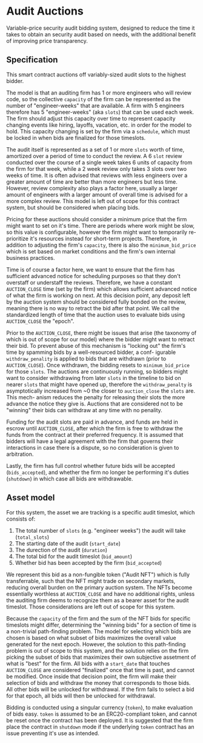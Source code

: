 # Audit Auctions

Variable-price security audit bidding system, designed to reduce the time it takes to obtain
an security audit based on needs, with the additional benefit of improving price transparency.

## Specification

This smart contract auctions off variably-sized audit slots to the highest bidder.

The model is that an auditing firm has 1 or more engineers who will review code,
so the collective `capacity` of the firm can be represented as the number of "engineer-weeks"
that are available. A firm with 5 engineers therefore has 5 "engineer-weeks" (aka `slots`)
that can be used each week. The firm should adjust this capacity over time to represent
capacity changing events like hiring, layoffs, vacation, etc. in order for the model to hold.
This capacity changing is set by the firm via a `schedule`, which must be locked in when bids
are finalized for those timeslots.

The audit itself is represented as a set of 1 or more `slots` worth of time, amortized
over a period of time to conduct the review. A 6 `slot` review conducted over the course
of a single week takes 6 units of capacity from the firm for that week, while a 2 week
review only takes 3 slots over two weeks of time. It is often advised that reviews with less
engineers over a greater amount of time are better than more engineers but less time. However,
review complexity also plays a factor here, usually a larger amount of engineers with a larger
amount of overall time is advised for a more complex review. This model is left out of scope
for this contract system, but should be considered when placing bids.

Pricing for these auctions should consider a minimum price that the firm might want to set on
it's time. There are periods where work might be slow, so this value is configurable, however
the firm might want to temporarily re-prioritize it's resources instead for short-term projects.
Therefore, in addition to adjusting the firm's `capacity`, there is also the `minimum_bid_price`
which is set based on market conditions and the firm's own internal business practices.

Time is of course a factor here, we want to ensure that the firm has
sufficient advanced notice for scheduling purposes so that they don't overstaff or understaff
the reviews. Therefore, we have a constant `AUCTION_CLOSE` time (set by the firm) which
allows sufficient advanced notice of what the firm is working on next. At this decision point,
any deposit left by the auction system should be considered fully bonded on the review, meaning
there is no way to retract the bid after that point. We call the standardized length of time
that the auction uses to evaluate bids using `AUCTION_CLOSE` the "epoch".

Prior to the `AUCTION_CLOSE`, there might be issues that arise (the taxonomy of which is out of
scope for our model) where the bidder might want to retract their bid. To prevent abuse of this
mechanism is "locking out" the firm's time by spamming bids by a well-resourced bidder, a conf-
igurable `withdraw_penality` is applied to bids that are withdrawn (prior to `AUCTION_CLOSE`).
Once withdrawn, the bidding resets to `minimum_bid_price` for those `slots`. The auctions are
continuously running, so bidders might want to consider withdrawing from later `slots` in the
timeline to bid on nearer `slots` that might have opened up, therefore the `withdraw_penalty`
is asymptotically increased from ~0 the closer to `auction_close` the `slots` are. This mech-
anism reduces the penalty for releasing their slots the more advance the notice they give is.
Auctions that are considered not to be "winning" their bids can withdraw at any time with no
penality.

Funding for the audit slots are paid in advance, and funds are held in escrow until
`AUCTION_CLOSE`, after which the firm is free to withdraw the funds from the contract at their
preferred frequency. It is assumed that bidders will have a legal agreement with the firm that
governs their interactions in case there is a dispute, so no consideration is given to arbitration.

Lastly, the firm has full control whether future bids will be accepted (`bids_accepted`), and
whether the firm no longer be performing it's duties (`shutdown`) in which case all bids are
withdrawable.

## Asset model

For this system, the asset we are tracking is a specific audit timeslot, which consists of:
1. The total number of `slots` (e.g. "engineer weeks") the audit will take (`total_slots`)
2. The starting date of the audit (`start_date`)
3. The durection of the audit (`duration`)
4. The total bid for the audit timeslot (`bid_amount`)
5. Whether bid has been accepted by the firm (`bid_accepted`)

We represent this bid as a non-fungible token ("Audit NFT") which is fully transferrable, such
that the NFT might trade on secondary markets, reducing overall burden on the primary auction
system. The NFTs become essentially worthless at `AUCTION_CLOSE` and have no additional rights,
unless the auditing firm deems to recognize them as a bearer asset for the audit timeslot.
Those considerations are left out of scope for this system.

Because the `capacity` of the firm and the sum of the NFT bids for specific timeslots might differ,
determining the "winning bids" for a section of time is a non-trivial path-finding problem. The
model for selecting which bids are chosen is based on what subset of bids maximizes the overall
value generated for the next epoch. However, the solution to this path-finding problem is out of
scope to this system, and the solution relies on the firm picking the subset of bids that maximizes
their own subjective assetment of what is "best" for the firm. All bids with a `start_date` that
touches `AUCTION_CLOSE` are considered "finalized" once that time is past, and cannot be modified.
Once inside that decision point, the firm will make their selection of bids and withdraw the money
that corresponds to those bids. All other bids will be unlocked for withdrawal. If the firm fails
to select a bid for that epoch, all bids will then be unlocked for withdrawal.

Bidding is conducted using a singular currency (`token`), to make evaluation of bids easy.
`token` is assumed to be an ERC20-compliant token, and cannot be reset once the contract has
been deployed. It is suggested that the firm place the contract in `shutdown` mode if the underlying
`token` contract has an issue preventing it's use as intended.
